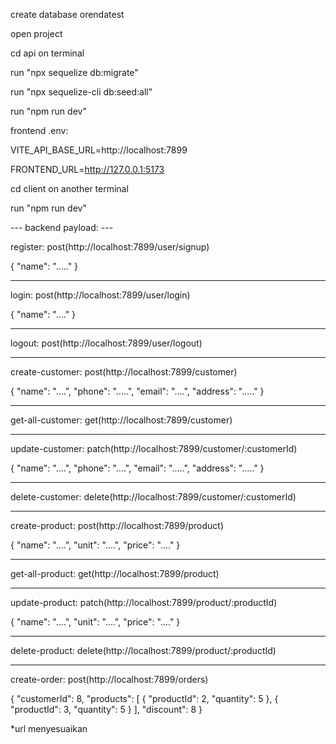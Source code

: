 create database orendatest

open project

cd api on terminal

run "npx sequelize db:migrate"

run "npx sequelize-cli db:seed:all"

run "npm run dev"

frontend .env:

VITE_API_BASE_URL=http://localhost:7899

FRONTEND_URL=http://127.0.0.1:5173

cd client on another terminal

run "npm run dev"


--- backend payload: ---

register: post(http://localhost:7899/user/signup)

{
    "name": "....."
}

----------------------------------------------

login: post(http://localhost:7899/user/login)

{
    "name": "...."
}

----------------------------------------------

logout: post(http://localhost:7899/user/logout)

------------------------------------------------

create-customer: post(http://localhost:7899/customer)

{
    "name": "....",
    "phone": ".....",
    "email": "....",
    "address": "....."
}

-------------------------------------------------

get-all-customer: get(http://localhost:7899/customer)

--------------------------------------------------

update-customer: patch(http://localhost:7899/customer/:customerId)

{
    "name": "....",
    "phone": "....",
    "email": ".....",
    "address": "....."
}

-----------------------------------------------------

delete-customer: delete(http://localhost:7899/customer/:customerId)

-------------------------------------------------------

create-product: post(http://localhost:7899/product)

{
    "name": "....",
    "unit": "....",
    "price": "...."
}

---------------------------------------------------------

get-all-product: get(http://localhost:7899/product)

------------------------------------------------------------

update-product: patch(http://localhost:7899/product/:productId)

{
    "name": "....",
    "unit": "....",
    "price": "...."
}

----------------------------------------------------------------

delete-product: delete(http://localhost:7899/product/:productId)

------------------------------------------------------------

create-order: post(http://localhost:7899/orders)

{
  "customerId": 8,
  "products": [
    {
      "productId": 2,
      "quantity": 5
    },
    {
      "productId": 3,
      "quantity": 5
    }
  ],
  "discount": 8
}

*url menyesuaikan
